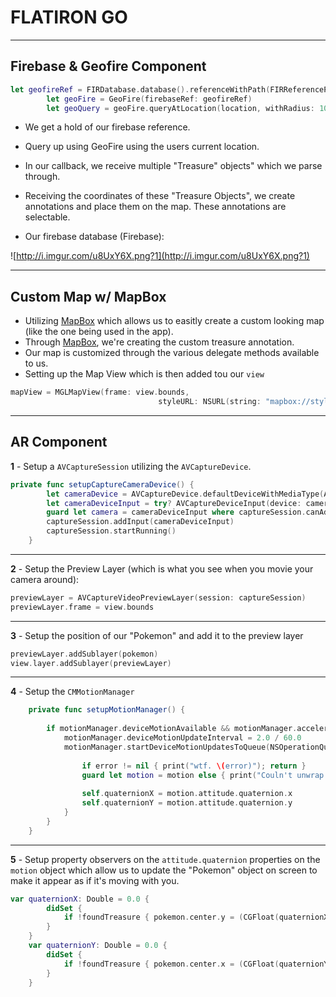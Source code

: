 
# FLATIRON GO

---


## Firebase & Geofire Component

```swift
let geofireRef = FIRDatabase.database().referenceWithPath(FIRReferencePath.treasureLocations)
        let geoFire = GeoFire(firebaseRef: geofireRef)
        let geoQuery = geoFire.queryAtLocation(location, withRadius: 10.0)
```

* We get a hold of our firebase reference.
* Query up using GeoFire using the users current location.
* In our callback, we receive multiple "Treasure" objects" which we parse through.
* Receiving the coordinates of these "Treasure Objects", we create annotations and place them on the map. These annotations are selectable.


* Our firebase database (Firebase):

![http://i.imgur.com/u8UxY6X.png?1](http://i.imgur.com/u8UxY6X.png?1)

---


## Custom Map w/ MapBox

* Utilizing [MapBox](https://www.mapbox.com/ios-sdk/api/3.3.0/) which allows us to easitly create a custom looking map (like the one being used in the app).
* Through [MapBox](https://www.mapbox.com/ios-sdk/api/3.3.0/), we're creating the custom treasure annotation.
* Our map is customized through the various delegate methods available to us.
* Setting up the Map View which is then added tou our `view`

```swift
mapView = MGLMapView(frame: view.bounds,
                                 styleURL: NSURL(string: "mapbox://styles/ianrahman/ciqodpgxe000681nm8xi1u1o9"))
```

---

## AR Component

**1** - Setup a `AVCaptureSession` utilizing the `AVCaptureDevice`.

```swift
private func setupCaptureCameraDevice() {
        let cameraDevice = AVCaptureDevice.defaultDeviceWithMediaType(AVMediaTypeVideo)
        let cameraDeviceInput = try? AVCaptureDeviceInput(device: cameraDevice)
        guard let camera = cameraDeviceInput where captureSession.canAddInput(camera) 			else { return }
        captureSession.addInput(cameraDeviceInput)
        captureSession.startRunning()
    }    
```
---

**2** - Setup the Preview Layer (which is what you see when you movie your camera around):

```swift
previewLayer = AVCaptureVideoPreviewLayer(session: captureSession)
previewLayer.frame = view.bounds     
```

---

**3** - Setup the position of our "Pokemon" and add it to the preview layer

```swift
previewLayer.addSublayer(pokemon)
view.layer.addSublayer(previewLayer)
```

---

**4** - Setup the `CMMotionManager`

```swift
    private func setupMotionManager() {
        
        if motionManager.deviceMotionAvailable && motionManager.accelerometerAvailable {
            motionManager.deviceMotionUpdateInterval = 2.0 / 60.0
            motionManager.startDeviceMotionUpdatesToQueue(NSOperationQueue.currentQueue()!) { [unowned self] motion, error in
                
                if error != nil { print("wtf. \(error)"); return }
                guard let motion = motion else { print("Couln't unwrap motion"); return }
                
                self.quaternionX = motion.attitude.quaternion.x
                self.quaternionY = motion.attitude.quaternion.y
            }
        }
    }
```

---

**5** - Setup property observers on the `attitude.quaternion` properties on the `motion` object which allow us to update the "Pokemon" object on screen to make it appear as if it's moving with you.

```swift
var quaternionX: Double = 0.0 {
        didSet {
            if !foundTreasure { pokemon.center.y = (CGFloat(quaternionX) * view.bounds.size.width - 180) * 4.0 }
        }
    }
    var quaternionY: Double = 0.0 {
        didSet {
            if !foundTreasure { pokemon.center.x = (CGFloat(quaternionY) * view.bounds.size.height + 100) * 4.0 }
        }
    }

```
